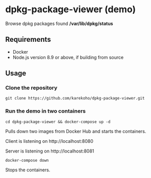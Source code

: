 # dpkg-package-viewer (demo)
Browse dpkg packages found **/var/lib/dpkg/status**

## Requirements
- Docker
- Node.js version 8.9 or above, if building from source

## Usage
### Clone the repository
```
git clone https://github.com/karekoho/dpkg-package-viewer.git
```
### Run the demo in two containers
```
cd dpkg-package-viewer && docker-compose up -d
```
Pulls down two images from Docker Hub and starts the containers.


Client is listening on http://localhost:8080

Server is listening on http://localhost:8081


```
docker-compose down
```
Stops the containers.
